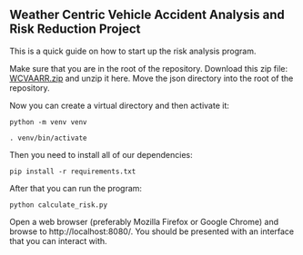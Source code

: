## Weather Centric Vehicle Accident Analysis and Risk Reduction Project

This is a quick guide on how to start up the risk analysis program.

Make sure that you are in the root of the repository. Download this zip file:
[WCVAARR.zip](https://drive.google.com/file/d/1delfg9K6svF3hDt_HVnl-deMaFKrrBel/view?usp=sharing)
and unzip it here. Move the json directory into the root of the repository.

Now you can create a virtual directory and then activate it:

```
python -m venv venv

. venv/bin/activate

```

Then you need to install all of our dependencies:

```
pip install -r requirements.txt

```

After that you can run the program:

```
python calculate_risk.py
```

Open a web browser (preferably Mozilla Firefox or Google Chrome) and browse
to http://localhost:8080/. You should be presented with an interface that you
can interact with.

